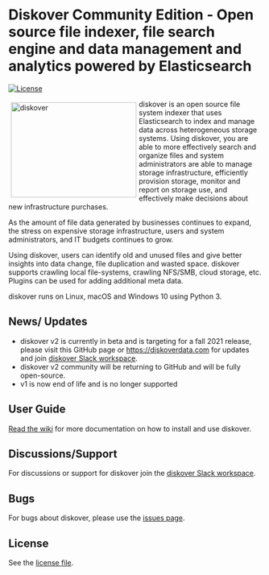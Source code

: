 # Diskover Community Edition - Open source file indexer, file search engine and data management and analytics powered by Elasticsearch

[![License](https://img.shields.io/github/license/shirosaidev/diskover.svg?label=License&maxAge=86400)](./LICENSE)

<img align="left" width="249" height="189" src="docs/diskover.png?raw=true" hspace="5" vspace="5" alt="diskover">

diskover is an open source file system indexer that uses Elasticsearch to index and manage data across heterogeneous storage systems. Using diskover, you are able to more effectively search and organize files and system administrators are able to manage storage infrastructure, efficiently provision storage, monitor and report on storage use, and effectively make decisions about new infrastructure purchases.

As the amount of file data generated by businesses continues to expand, the stress on expensive storage infrastructure, users and system administrators, and IT budgets continues to grow.

Using diskover, users can identify old and unused files and give better insights into data change, file duplication and wasted space. diskover supports crawling local file-systems, crawling NFS/SMB, cloud storage, etc. Plugins can be used for adding additional meta data.

diskover runs on Linux, macOS and Windows 10 using Python 3.

## News/ Updates
- diskover v2 is currently in beta and is targeting for a fall 2021 release, please visit this GitHub page or https://diskoverdata.com for updates and join [diskover Slack workspace](https://join.slack.com/t/diskoverworkspace/shared_invite/enQtNzQ0NjE1Njk5MjIyLWI4NWQ0MjFhYzQyMTRhMzk4NTQ3YjBlYjJiMDk1YWUzMTZmZjI1MTdhYTA3NzAzNTU0MDc5NDA2ZDI4OWRiMjM).
- diskover v2 community will be returning to GitHub and will be fully open-source.
- v1 is now end of life and is no longer supported

## User Guide

[Read the wiki](https://github.com/diskoverdata/diskover-community/wiki) for more documentation on how to install and use diskover.

## Discussions/Support

For discussions or support for diskover join the [diskover Slack workspace](https://join.slack.com/t/diskoverworkspace/shared_invite/enQtNzQ0NjE1Njk5MjIyLWI4NWQ0MjFhYzQyMTRhMzk4NTQ3YjBlYjJiMDk1YWUzMTZmZjI1MTdhYTA3NzAzNTU0MDc5NDA2ZDI4OWRiMjM).

## Bugs

For bugs about diskover, please use the [issues page](https://github.com/diskoverdata/diskover-community/issues).

## License

See the [license file](https://github.com/diskoverdata/diskover-community/blob/master/LICENSE).
